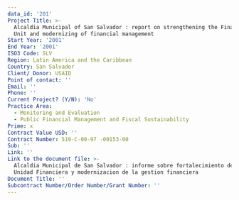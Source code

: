 ```yaml
---
data_id: '201'
Project Title: >-
  Alcaldia Municipal of San Salvador : report on strengthening the Financial
  Unit and modernizing of financial management
Start Year: '2001'
End Year: '2001'
ISO3 Code: SLV
Region: Latin America and the Caribbean
Country: San Salvador
Client/ Donor: USAID
Point of contact: ''
Email: ''
Phone: ''
Current Project? (Y/N): 'No'
Practice Area:
  - Monitoring and Evaluation
  - Public Financial Management and Fiscal Sustainability
Prime: x
Contract Value USD: ''
Contract Number: 519-C-00-97 -00153-00
Sub: ''
Link: ''
Link to the document file: >-
  Alcaldia Municipal de San Salvador : informe sobre fortalecimiento de la
  Unidad Financiera y modernizacion de la gestion financiera
Document Title: ''
Subcontract Number/Order Number/Grant Number: ''
---
```


